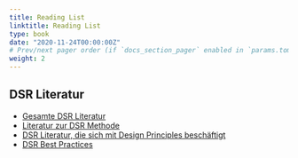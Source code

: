```yaml
---
title: Reading List
linktitle: Reading List
type: book
date: "2020-11-24T00:00:00Z"
# Prev/next pager order (if `docs_section_pager` enabled in `params.toml`)
weight: 2
---
```


## DSR Literatur

- [Gesamte DSR Literatur](/publication)
- [Literatur zur DSR Methode](/tag/methodology/)
- [DSR Literatur, die sich mit Design Principles beschäftigt](/tag/design-principles/)
- [DSR Best Practices](/tag/best-practice/)

